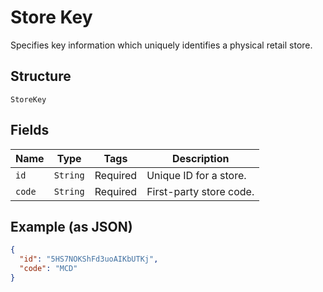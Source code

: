 
# Store Key

Specifies key information which uniquely identifies a physical retail store.

## Structure

`StoreKey`

## Fields

| Name | Type | Tags | Description |
|  --- | --- | --- | --- |
| `id` | `String` | Required | Unique ID for a store. |
| `code` | `String` | Required | First-party store code. |

## Example (as JSON)

```json
{
  "id": "5HS7NOKShFd3uoAIKbUTKj",
  "code": "MCD"
}
```

